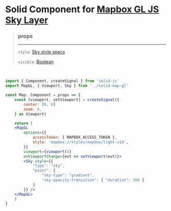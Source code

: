 # Solid Component for [Mapbox GL JS Sky Layer](https://docs.mapbox.com/mapbox-gl-js/style-spec/layers/#sky)

> ### props
>
> ---
>
> `style`: [Sky style specs](https://docs.mapbox.com/mapbox-gl-js/style-spec/layers/#sky)
>
> `visible`: [Boolean]()

<br>

```jsx
import { Component, createSignal } from 'solid-js'
import MapGL, { Viewport, Sky } from '../solid-map-gl'

const Map: Component = props => {
    const [viewport, setViewport] = createSignal({
        center: [0, 0]
        zoom: 6,
    } as Viewport)

    return (
    <MapGL
        options={{
            accessToken: { MAPBOX_ACCESS_TOKEN },
            style: 'mapbox://styles/mapbox/light-v10',
        }}
        viewport={viewport()}
        onViewportChange={evt => setViewport(evt)}>
        <Sky style={{
            "type": "sky",
            "paint": {
                "sky-type": "gradient",
                "sky-opacity-transition": { "duration": 500 }
            }
        }} />
    </MapGL>
    )
}
```
